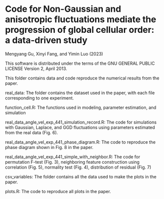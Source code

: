 # Code for Non-Gaussian and anisotropic fluctuations mediate the progression of global cellular order: a data-driven study

Mengyang Gu, Xinyi Fang, and Yimin Luo (2023)

This software is distributed under the terms of the GNU GENERAL PUBLIC LICENSE Version 2, April 2013.

This folder contains data and code reproduce the numerical results from the paper.

real_data: The folder contains the dataset used in the paper, with each file corresponding to one experiment.

function_cell.R: The functions used in modeling, parameter estimation, and simulation

real_data_angle_vel_exp_441_simulation_record.R: The code for simulations with Gaussian, Laplace, and GGD fluctuations using parameters estimated from the real data (Fig. 6).

real_data_angle_vel_exp_441_phase_diagram.R: The code to reproduce the phase diagram shown in Fig. 8 in the paper.

real_data_angle_vel_exp_441_simple_with_neighbor.R: The code for permutation F-test (Fig. 3), neighboring feature construction using correlation (Fig. 5), normality test (Fig. 4), distribution of residual (Fig. 7)

csv_variables: The folder contains all the data used to make the plots in the paper.

plots.R: The code to reproduce all plots in the paper.
